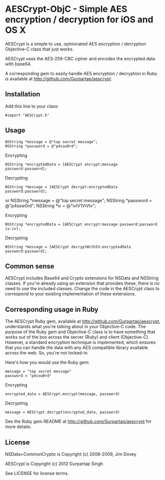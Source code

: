 # AESCrypt-ObjC - Simple AES encryption / decryption for iOS and OS X

AESCrypt is a simple to use, opinionated AES encryption / decryption Objective-C class that just works.

AESCrypt uses the AES-256-CBC cipher and encodes the encrypted data with base64.

A corresponding gem to easily handle AES encryption / decryption in Ruby is available at http://github.com/Gurpartap/aescrypt.

## Installation

Add this line to your class:

    #import "AESCrypt.h"

## Usage

    NSString *message = @"top secret message";
    NSString *password = @"p4ssw0rd";

Encrypting

    NSString *encryptedData = [AESCrypt encrypt:message password:password];

Decrypting

    NSString *message = [AESCrypt decrypt:encryptedData password:password];

or
    NSString *message = @"top secret message";
    NSString *password = @"p4ssw0rd";
    NSString *iv = @"ivIV1ViVIv";

Encrypting

    NSString *encryptedData = [AESCrypt encrypt:message password:password iv:iv];

Decrypting

    NSString *message = [AESCrypt decryptWithIV:encryptedData password:password];

## Common sense

AESCrypt includes Base64 and Crypto extensions for NSData and NSString classes. If you're already using an extension that provides these, there is no need to use the included classes. Change the code in the AESCrypt class to correspond to your existing implementation of these extensions.

## Corresponding usage in Ruby

The AESCrypt Ruby gem, available at http://github.com/Gurpartap/aescrypt, understands what you're talking about in your Objective-C code. The purpose of the Ruby gem and Objective-C class is to have something that works out of the box across the server (Ruby) and client (Objective-C). However, a standard encryption technique is implemented, which ensures that you can handle the data with any AES compatible library available across the web. So, you're not locked-in.

Here's how you would use the Ruby gem:

    message = "top secret message"
    password = "p4ssw0rd"

Encrypting

    encrypted_data = AESCrypt.encrypt(message, password)

Decrypting

    message = AESCrypt.decrypt(encrypted_data, password)

See the Ruby gem README at http://github.com/Gurpartap/aescrypt for more details.

## License

NSData+CommonCrypto is Copyright (c) 2008-2009, Jim Dovey

AESCrypt is Copyright (c) 2012 Gurpartap Singh

See LICENSE for license terms.
